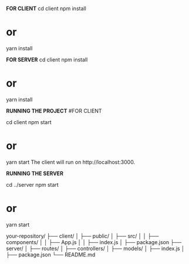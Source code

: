 **FOR CLIENT** 
cd client
npm install
# or
yarn install

**FOR SERVER**
cd client
npm install
# or
yarn install


**RUNNING THE PROJECT**
#FOR CLIENT

cd client
npm start
# or
yarn start
The client will run on http://localhost:3000.

**RUNNING THE SERVER**

cd ../server
npm start
# or
yarn start


your-repository/
├── client/
│   ├── public/
│   ├── src/
│   │   ├── components/
│   │   ├── App.js
│   │   ├── index.js
│   ├── package.json
├── server/
│   ├── routes/
│   ├── controllers/
│   ├── models/
│   ├── index.js
│   ├── package.json
└── README.md
